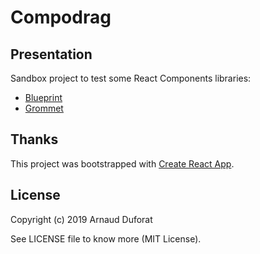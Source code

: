 # Compodrag

## Presentation

Sandbox project to test some React Components libraries:
* [Blueprint](https://github.com/palantir/blueprint)
* [Grommet](https://v2.grommet.io)

## Thanks

This project was bootstrapped with [Create React App](https://github.com/facebook/create-react-app).

## License

Copyright (c) 2019 Arnaud Duforat

See LICENSE file to know more (MIT License).

